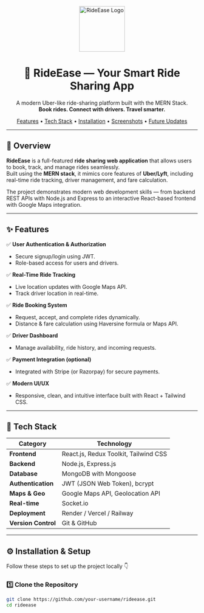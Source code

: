 <p align="center">
  <img src="https://img.icons8.com/?size=512&id=12277&format=png" width="120" alt="RideEase Logo" />
</p>

<h1 align="center">🚗 RideEase — Your Smart Ride Sharing App</h1>

<p align="center">
  A modern Uber-like ride-sharing platform built with the MERN Stack.
  <br />
  <strong>Book rides. Connect with drivers. Travel smarter.</strong>
</p>

<p align="center">
  <a href="#✨-features">Features</a> •
  <a href="#🧠-tech-stack">Tech Stack</a> •
  <a href="#⚙️-installation--setup">Installation</a> •
  <a href="#📸-screenshots">Screenshots</a> •
  <a href="#🚀-future-updates">Future Updates</a>
</p>

---

## 🧭 Overview

**RideEase** is a full-featured **ride sharing web application** that allows users to book, track, and manage rides seamlessly.  
Built using the **MERN stack**, it mimics core features of **Uber/Lyft**, including real-time ride tracking, driver management, and fare calculation.

The project demonstrates modern web development skills — from backend REST APIs with Node.js and Express to an interactive React-based frontend with Google Maps integration.

---

## ✨ Features

✅ **User Authentication & Authorization**  
- Secure signup/login using JWT.  
- Role-based access for users and drivers.  

✅ **Real-Time Ride Tracking**  
- Live location updates with Google Maps API.  
- Track driver location in real-time.  

✅ **Ride Booking System**  
- Request, accept, and complete rides dynamically.  
- Distance & fare calculation using Haversine formula or Maps API.  

✅ **Driver Dashboard**  
- Manage availability, ride history, and incoming requests.  

✅ **Payment Integration (optional)**  
- Integrated with Stripe (or Razorpay) for secure payments.  

✅ **Modern UI/UX**  
- Responsive, clean, and intuitive interface built with React + Tailwind CSS.  

---

## 🧠 Tech Stack

| Category | Technology |
|-----------|-------------|
| **Frontend** | React.js, Redux Toolkit, Tailwind CSS |
| **Backend** | Node.js, Express.js |
| **Database** | MongoDB with Mongoose |
| **Authentication** | JWT (JSON Web Token), bcrypt |
| **Maps & Geo** | Google Maps API, Geolocation API |
| **Real-time** | Socket.io |
| **Deployment** | Render / Vercel / Railway |
| **Version Control** | Git & GitHub |

---

## ⚙️ Installation & Setup

Follow these steps to set up the project locally 👇

### 1️⃣ Clone the Repository
```bash
git clone https://github.com/your-username/rideease.git
cd rideease
